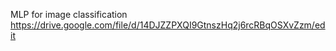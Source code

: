 
MLP for image classification
https://drive.google.com/file/d/14DJZZPXQI9GtnszHq2j6rcRBqOSXvZzm/edit